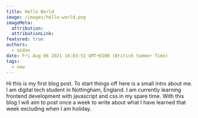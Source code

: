 ```yaml
---
title: Hello World
image: /images/hello-world.png
imageMeta:
  attribution:
  attributionLink:
featured: true
authors:
  - aidan
date: Fri Aug 06 2021 16:03:51 GMT+0100 (British Summer Time)
tags:
  - new
---
```


Hi this is my first blog post. To start things off here is a small intro about me.
I am digital tech student in Nottingham, England. I am currently learning frontend development with javascript and css in my spare time.
With this blog I will aim to post once a week to write about what I have learned that week excluding when I am holiday.
